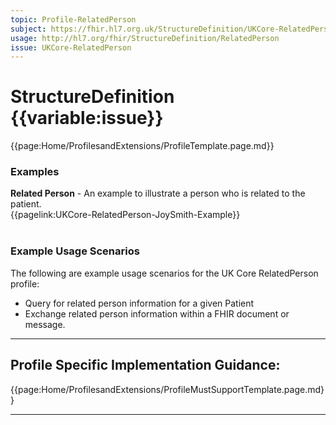 ```yaml
---
topic: Profile-RelatedPerson
subject: https://fhir.hl7.org.uk/StructureDefinition/UKCore-RelatedPerson
usage: http://hl7.org/fhir/StructureDefinition/RelatedPerson
issue: UKCore-RelatedPerson
---
```

# StructureDefinition {{variable:issue}}

<nocheck>
{{page:Home/ProfilesandExtensions/ProfileTemplate.page.md}} 
<div id="Examples" class="tabcontent">
  <h3>Examples</h3>
  <b>Related Person</b> - An example to illustrate a person who is related to the patient.
  <br>
{{pagelink:UKCore-RelatedPerson-JoySmith-Example}}
<br><br>
</div>
</nocheck>

<div id="ProfileGuidance">

### Example Usage Scenarios ###
The following are example usage scenarios for the UK Core RelatedPerson profile:
- Query for related person information for a given Patient
- Exchange related person information within a FHIR document or message.

<hr class="thickline">

## Profile Specific Implementation Guidance: ##

{{page:Home/ProfilesandExtensions/ProfileMustSupportTemplate.page.md}}

</div>

---
